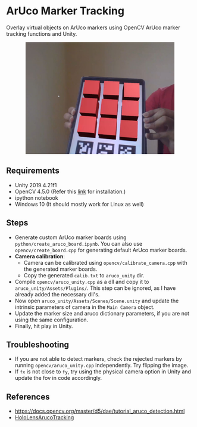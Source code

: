 # ArUco Marker Tracking

Overlay virtual objects on ArUco markers using OpenCV ArUco marker tracking functions and Unity.

<p align="center">
  <img src="https://github.com/sam575/ar-marker-or-point-cloud/blob/master/images/marker_cube.JPG" width="400"/>
</p>


## Requirements
* Unity 2019.4.21f1
* OpenCV 4.5.0 (Refer this [link](https://learnopencv.com/install-opencv-on-windows/) for installation.)
* ipython notebook
* Windows 10 (It should mostly work for Linux as well)

## Steps
* Generate custom ArUco marker boards using `python/create_aruco_board.ipynb`. You can also use `opencv/create_board.cpp` for generating default ArUco marker boards.
* **Camera calibration**:
  * Camera can be calibrated using `opencv/calibrate_camera.cpp` with the generated marker boards.
  * Copy the generated `calib.txt` to `aruco_unity` dir.
* Compile `opencv/aruco_unity.cpp` as a dll and copy it to `aruco_unity/Assets/Plugins/`. This step can be ignored, as I have already added the necessary dll's.
* Now open `aruco_unity/Assets/Scenes/Scene.unity` and update the intrinsic parameters of camera in the `Main Camera` object.
* Update the marker size and aruco dictionary parameters, if you are not using the same configuration.
* Finally, hit play in Unity.

## Troubleshooting
* If you are not able to detect markers, check the rejected markers by running `opencv/aruco_unity.cpp` independently. Try flipping the image.
* If `fx` is not close to `fy`, try using the physical camera option in Unity and update the fov in code accordingly.

## References
* https://docs.opencv.org/master/d5/dae/tutorial_aruco_detection.html
* [HoloLensArucoTracking](https://github.com/KeyMaster-/HoloLensArucoTracking)
